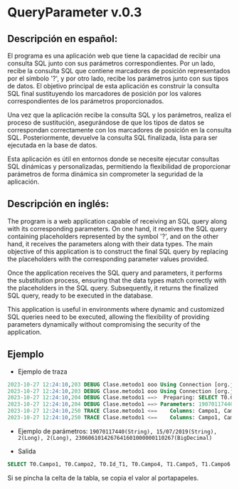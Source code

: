 # QueryParameter v.0.3

## Descripción en español:

El programa es una aplicación web que tiene la capacidad de recibir una consulta SQL junto con sus parámetros correspondientes. Por un lado, recibe la consulta SQL que contiene marcadores de posición representados por el símbolo '?', y por otro lado, recibe los parámetros junto con sus tipos de datos. El objetivo principal de esta aplicación es construir la consulta SQL final sustituyendo los marcadores de posición por los valores correspondientes de los parámetros proporcionados.

Una vez que la aplicación recibe la consulta SQL y los parámetros, realiza el proceso de sustitución, asegurándose de que los tipos de datos se correspondan correctamente con los marcadores de posición en la consulta SQL. Posteriormente, devuelve la consulta SQL finalizada, lista para ser ejecutada en la base de datos.

Esta aplicación es útil en entornos donde se necesite ejecutar consultas SQL dinámicas y personalizadas, permitiendo la flexibilidad de proporcionar parámetros de forma dinámica sin comprometer la seguridad de la aplicación.

## Descripción en inglés:

The program is a web application capable of receiving an SQL query along with its corresponding parameters. On one hand, it receives the SQL query containing placeholders represented by the symbol '?', and on the other hand, it receives the parameters along with their data types. The main objective of this application is to construct the final SQL query by replacing the placeholders with the corresponding parameter values provided.

Once the application receives the SQL query and parameters, it performs the substitution process, ensuring that the data types match correctly with the placeholders in the SQL query. Subsequently, it returns the finalized SQL query, ready to be executed in the database.

This application is useful in environments where dynamic and customized SQL queries need to be executed, allowing the flexibility of providing parameters dynamically without compromising the security of the application.

## Ejemplo

- Ejemplo de traza

```sql
2023-10-27 12:24:10,203 DEBUG Clase.metodo1 ooo Using Connection [org.jboss.jca.adapters.jdbc.jdk8.WrappedConnectionJDK8@62b30f94]
2023-10-27 12:24:10,203 DEBUG Clase.metodo1 ooo Using Connection [org.jboss.jca.adapters.jdbc.jdk8.WrappedConnectionJDK8@62b30f94]
2023-10-27 12:24:10,204 DEBUG Clase.metodo1 ==>  Preparing: SELECT T0.Campo1, T0.Campo2, T0.Id_T1, T0.Campo4, T1.Campo5, T1.Campo6 FROM Tabla0 T0 LEFT JOIN Tabla1 T1 ON T0.Campo1 = T1.Id WHERE T0.Id_T1 IN ( ? ) AND T0.Campo4 IN ( ? ) AND T0.Campo7 =? AND T0.Campo8 =? AND T0.Campo1 IN ( ? )
2023-10-27 12:24:10,204 DEBUG Clase.metodo1 ==> Parameters: 19070117440(String), 15/07/2019(String), 2(Long), 2(Long), 2306061014267641601000000110267(BigDecimal)
2023-10-27 12:24:10,250 TRACE Clase.metodo1 <==    Columns: Campo1, Campo2, Id_T1, Campo4, Campo5, Campo6
2023-10-27 12:24:10,250 TRACE Clase.metodo1 <==    Columns: Campo1, Campo2, Id_T1, Campo4, Campo5, Campo6
```

- Ejemplo de parámetros: `19070117440(String), 15/07/2019(String), 2(Long), 2(Long), 2306061014267641601000000110267(BigDecimal)`

- Salida

```sql
SELECT T0.Campo1, T0.Campo2, T0.Id_T1, T0.Campo4, T1.Campo5, T1.Campo6 FROM Tabla0 T0 LEFT JOIN Tabla1 T1 ON T0.Campo1 = T1.Id WHERE T0.Id_T1 IN ( '204 DEBUG Clase.metodo1 ==> Parameters: 19070117440' ) AND T0.Campo4 IN ( '15/07/2019' ) AND T0.Campo7 =2 AND T0.Campo8 =2 AND T0.Campo1 IN ( 2306061014267641601000000110267 )
```

Si se pincha la celta de la tabla, se copia el valor al portapapeles.

